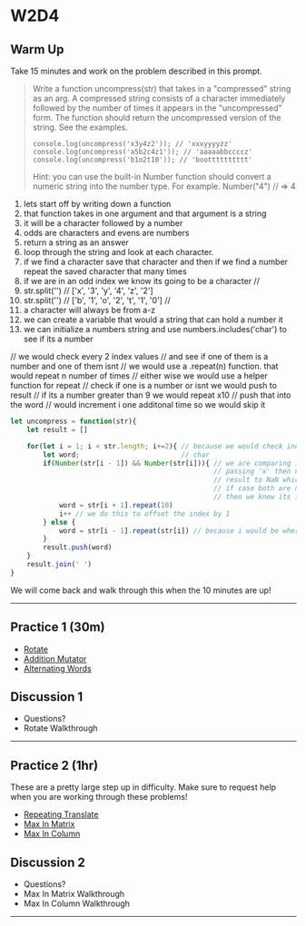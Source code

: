 # W2D4

## Warm Up

Take 15 minutes and work on the problem described in this prompt.

>Write a function uncompress(str) that takes in a "compressed" string
>as an arg. A compressed string consists of a character immediately
>followed by the number of times it appears in the "uncompressed" form.
>The function should return the uncompressed version of the string.
>See the examples.
>
>`console.log(uncompress('x3y4z2')); // 'xxxyyyyzz'`
>`console.log(uncompress('a5b2c4z1')); // 'aaaaabbccccz'`
>`console.log(uncompress('b1o2t10')); // 'bootttttttttt'`
>
>Hint: you can use the built-in Number function
>should convert a numeric string into the number type.
>For example. Number("4") // => 4

1. lets start off by writing down a function
2. that function takes in one argument and that argument is a string
3. it will be a character followed by a number
4. odds are characters and evens are numbers
5. return a string as an answer
6. loop through the string and look at each character.
7. if we find a character save that character and then if we find a number repeat the saved character
   that many times
8. if we are in an odd index we know its going to be a character //
9. str.split('') // ['x', '3', 'y', '4', 'z', '2']
10. str.split('') // ['b', '1', 'o', '2', 't', '1', '0'] //
11. a character will always be from a-z
12. we can create a variable that would a string that can hold a number it
13. we can initialize a numbers string and use numbers.includes('char') to see if its a number


// we would check every 2 index values
// and see if one of them is a number and one of them isnt
// we would use a .repeat(n) function. that would repeat n number of times
// either wise we would use a helper function for repeat
// check if one is a number or isnt we would push to result
// if its a number greater than 9 we would repeat x10
// push that into the word
// would increment i one additonal time so we would skip it

```js
let uncompress = function(str){
	let result = []

	for(let i = 1; i < str.length; i+=2){ // because we would check index of 1 cause 0 is a
		let word;						  // char
		if(Number(str[i - 1]) && Number(str[i])){ // we are comparing if in the example we
												  // passing 'x' then number would
												  // result to NaN which would be false
												  // if case both are numbers are true
												  // then we know its 10
			word = str[i + 1].repeat(10)
			i++ // we do this to offset the index by 1
		} else {
			word = str[i - 1].repeat(str[i]) // because i would be where that single digit
		}
		result.push(word)
	}
	result.join(' ')
}

```


We will come back and walk through this when the 10 minutes are up!

---

## Practice 1 (30m)

- [Rotate]
- [Addition Mutator]
- [Alternating Words]

## Discussion 1

- Questions?
- Rotate Walkthrough

---

## Practice 2 (1hr)

These are a pretty large step up in difficulty. Make sure to request help when you are working through these problems!

- [Repeating Translate]
- [Max In Matrix]
- [Max In Column]

## Discussion 2

- Questions?
- Max In Matrix Walkthrough
- Max In Column Walkthrough

---

[Rotate]:https://open.appacademy.io/learn/js-py---pt-nov-2021-online/week-2---intermediate-functions/rotate
[Addition Mutator]:https://open.appacademy.io/learn/js-py---pt-nov-2021-online/week-2---intermediate-functions/addition-mutator
[Alternating Words]:https://open.appacademy.io/learn/js-py---pt-nov-2021-online/week-2---intermediate-functions/alternating-words
[Repeating Translate]:https://open.appacademy.io/learn/js-py---pt-nov-2021-online/week-2---intermediate-functions/repeating-translate
[Max In Matrix]:https://open.appacademy.io/learn/js-py---pt-nov-2021-online/week-2---intermediate-functions/max-in-matrix
[Max In Column]:https://open.appacademy.io/learn/js-py---pt-nov-2021-online/week-2---intermediate-functions/max-in-columns
